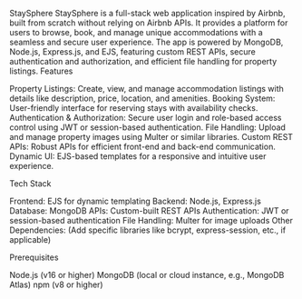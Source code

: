 StaySphere
StaySphere is a full-stack web application inspired by Airbnb, built from scratch without relying on Airbnb APIs. It provides a platform for users to browse, book, and manage unique accommodations with a seamless and secure user experience. The app is powered by MongoDB, Node.js, Express.js, and EJS, featuring custom REST APIs, secure authentication and authorization, and efficient file handling for property listings.
Features

Property Listings: Create, view, and manage accommodation listings with details like description, price, location, and amenities.
Booking System: User-friendly interface for reserving stays with availability checks.
Authentication & Authorization: Secure user login and role-based access control using JWT or session-based authentication.
File Handling: Upload and manage property images using Multer or similar libraries.
Custom REST APIs: Robust APIs for efficient front-end and back-end communication.
Dynamic UI: EJS-based templates for a responsive and intuitive user experience.

Tech Stack

Frontend: EJS for dynamic templating
Backend: Node.js, Express.js
Database: MongoDB
APIs: Custom-built REST APIs
Authentication: JWT or session-based authentication
File Handling: Multer for image uploads
Other Dependencies: (Add specific libraries like bcrypt, express-session, etc., if applicable)

Prerequisites

Node.js (v16 or higher)
MongoDB (local or cloud instance, e.g., MongoDB Atlas)
npm (v8 or higher)
